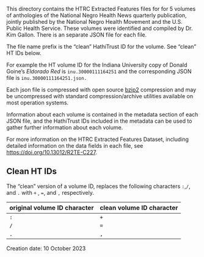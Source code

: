 This directory contains the HTRC Extracted Features files for for 5 volumes of anthologies of the National Negro Health News quarterly publication, jointly published by the National Negro Health Movement and the U.S. Public Health Service. These volumes were identified and compiled by Dr. Kim Gallon. There is an separate JSON file for each file. 

The file name prefix is the “clean” HathiTrust ID for the volume. See “clean” HT IDs below. 

For example the HT volume ID for the Indiana University copy of Donald Goine’s _Eldorado Red_ is `inu.30000111164251` and the corresponding JSON file is `inu.30000111164251.json.`

Each json file is compressed with open source [bzip2](http://sourceware.org/bzip2/) compression and may be uncompressed with standard compression/archive utilities available on most operation systems.

Information about each volume is contained in the metadata section of each JSON file, and the HathiTrust IDs included in the metadata can be used to gather further information about each volume.

For more information on the HTRC Extracted Features Dataset, including detailed information on the data fields in each file, see <https://doi.org/10.13012/R2TE-C227>.

## Clean HT IDs

The “clean” version of a volume ID, replaces  the following characters `:`,`/`, and `.` with `+` , `=`, and `,` respectively. 

|original volume ID character | clean volume ID character |
|:---                         | :---                      |
| `:`                         | `+`                       |
| `/`                         | `=`                       |
| `.`                         | `,`                       |

Creation date: 10 October 2023
